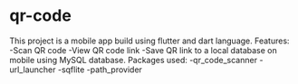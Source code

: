 # qr-code
This project is a mobile app build using flutter and dart language. Features: -Scan QR code -View QR code link -Save QR link to a local database on mobile using MySQL database.  Packages used: -qr_code_scanner -url_launcher -sqflite -path_provider
